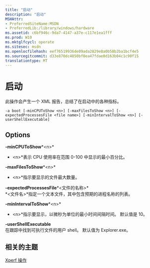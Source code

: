 ```yaml
---
title: "启动"
description: "启动"
MSHAttr:
- PreferredSiteName:MSDN
- PreferredLib:/library/windows/hardware
ms.assetid: c6bf946c-9da7-4147-a37e-c117e1ea1fff
ms.prod: W10
ms.mktglfcycl: operate
ms.sitesec: msdn
ms.openlocfilehash: eef76519936de09ada2829e8a0b58b2ba1bcf4e5
ms.sourcegitcommit: d33e870dc4850bf0ea47fdae0d163b04c1c90f15
translationtype: MT
---
```

# <a name="boot"></a>启动


此操作会产生一个 XML 报告，总结了在启动中的各种指标。

``` syntax
-a boot [-minCPUToShow <n>] [-maxFilesToShow <n>] [-expectedProcessesFile <file name>] [-minIntervalToShow <n>] [-userShellExecutable]
```

## <a name="options"></a>Options


<a href="" id="-mincputoshow-n-"></a>**-minCPUToShow***&lt;n&gt;*  
* &lt;n&gt;*表示 CPU 使用率在范围 0-100 中显示的最小百分比。

<a href="" id="-maxfilestoshow-n-"></a>**-maxFilesToShow***&lt;n&gt;*  
* &lt;n&gt;*指示要显示的文件最大数量。

<a href="" id="-expectedprocessesfile-file-name-"></a>**-expectedProcessesFile***&lt;文件的名称&gt;*  
*&lt;文件名&gt;*指定一个文本文件，其中包含预期的进程名称的列表。

<a href="" id="-minintervaltoshow-n-"></a>**-minIntervalToShow***&lt;n&gt;*  
* &lt;n&gt;*指示要显示，以微秒为单位的最小时间间隔时间。 默认值是 10。

<a href="" id="-usershellexecutable"></a>**-userShellExecutable**  
在跟踪中找到可执行文件的用户 shell。 默认值为 Explorer.exe。

## <a name="related-topics"></a>相关的主题


[Xperf 操作](xperf-actions.md)

 

 







